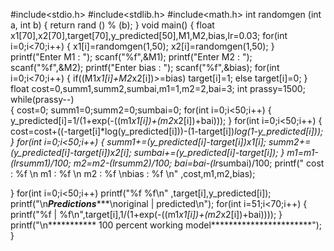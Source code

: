 #include<stdio.h>
#include<stdlib.h>
#include<math.h>
int randomgen (int a, int b)
{
  return rand () % (b);
}
void main()
{
  float x1[70],x2[70],target[70],y_predicted[50],M1,M2,bias,lr=0.03;
  for(int i=0;i<70;i++)
  {
    x1[i]=randomgen(1,50);
    x2[i]=randomgen(1,50);
  }
  printf("Enter M1 : ");
  scanf("%f",&M1);
  printf("Enter M2 : ");
  scanf("%f",&M2);
  printf("Enter bias : ");
  scanf("%f",&bias);
  for(int i=0;i<70;i++)
  {
    if((M1*x1[i]+M2*x2[i])>=bias)
    target[i]=1;
    else
    target[i]=0;
  }
  float cost=0,summ1,summ2,sumbai,m1=1,m2=2,bai=3;
  int prassy=1500;
while(prassy--)  
{
  cost=0;
  summ1=0;summ2=0;sumbai=0;
  for(int i=0;i<50;i++)
  {
    y_predicted[i]=1/(1+exp(-((m1*x1[i])+(m2*x2[i])+bai)));
  }
  for(int i=0;i<50;i++)
  {
    cost=cost+((-target[i]*log(y_predicted[i]))-(1-target[i])*log(1-y_predicted[i]));
  }
  for(int i=0;i<50;i++)
  {
   summ1+=(y_predicted[i]-target[i])*x1[i];
   summ2+=(y_predicted[i]-target[i])*x2[i];
   sumbai+=(y_predicted[i]-target[i]);
  }
  m1=m1-(lr*summ1)/100;
  m2=m2-(lr*summ2)/100;
  bai=bai-(lr*sumbai)/100;
  printf(" cost : %f \n m1 : %f \n m2 : %f \nbias : %f      \n" ,cost,m1,m2,bias);

} 
for(int i=0;i<50;i++)
printf("%f        %f\n" ,target[i],y_predicted[i]);
printf("\n***************Predictions******************\noriginal     |       predicted\n");
for(int i=51;i<70;i++)
{
  printf("%f     |     %f\n",target[i],1/(1+exp(-((m1*x1[i])+(m2*x2[i])+bai))));
}
printf("\n*********** 100 percent working model***********************");
}


